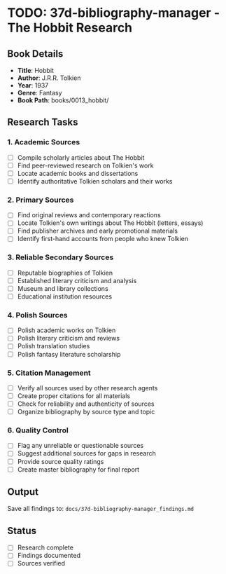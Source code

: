 # TODO: 37d-bibliography-manager - The Hobbit Research

## Book Details
- **Title**: Hobbit
- **Author**: J.R.R. Tolkien
- **Year**: 1937
- **Genre**: Fantasy
- **Book Path**: books/0013_hobbit/

## Research Tasks

### 1. Academic Sources
- [ ] Compile scholarly articles about The Hobbit
- [ ] Find peer-reviewed research on Tolkien's work
- [ ] Locate academic books and dissertations
- [ ] Identify authoritative Tolkien scholars and their works

### 2. Primary Sources
- [ ] Find original reviews and contemporary reactions
- [ ] Locate Tolkien's own writings about The Hobbit (letters, essays)
- [ ] Find publisher archives and early promotional materials
- [ ] Identify first-hand accounts from people who knew Tolkien

### 3. Reliable Secondary Sources
- [ ] Reputable biographies of Tolkien
- [ ] Established literary criticism and analysis
- [ ] Museum and library collections
- [ ] Educational institution resources

### 4. Polish Sources
- [ ] Polish academic works on Tolkien
- [ ] Polish literary criticism and reviews
- [ ] Polish translation studies
- [ ] Polish fantasy literature scholarship

### 5. Citation Management
- [ ] Verify all sources used by other research agents
- [ ] Create proper citations for all materials
- [ ] Check for reliability and authenticity of sources
- [ ] Organize bibliography by source type and topic

### 6. Quality Control
- [ ] Flag any unreliable or questionable sources
- [ ] Suggest additional sources for gaps in research
- [ ] Provide source quality ratings
- [ ] Create master bibliography for final report

## Output
Save all findings to: `docs/37d-bibliography-manager_findings.md`

## Status
- [ ] Research complete
- [ ] Findings documented
- [ ] Sources verified